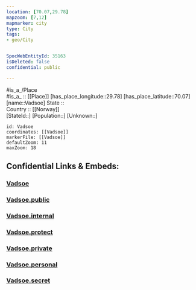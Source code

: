 ```yaml
---
location: [70.07,29.78] 
mapzoom: [7,12] 
mapmarker: city 
type: City
tags:
- geo/City


SpocWebEntityId: 35163
isDeleted: false
confidential: public

---
```

#is_a_/Place  
#is_a_ :: [[Place]] 
[has_place_longitude::29.78] 
[has_place_latitude::70.07] 
[name::Vadsoe] 
State ::  
Country :: [[Norway]]  
[StateId::] 
[Population::] 
[Unknown::] 


```leaflet
id: Vadsoe
coordinates: [[Vadsoe]] 
markerFile: [[Vadsoe]] 
defaultZoom: 11 
maxZoom: 18
```


## Confidential Links & Embeds: 

### [Vadsoe](/_Standards/Earth/Continent/Europe/Europe~North/Norway/City/Vadsoe.md) 

### [Vadsoe.public](/_public/Earth/Continent/Europe/Europe~North/Norway/City/Vadsoe.public.md) 

### [Vadsoe.internal](/_internal/Earth/Continent/Europe/Europe~North/Norway/City/Vadsoe.internal.md) 

### [Vadsoe.protect](/_protect/Earth/Continent/Europe/Europe~North/Norway/City/Vadsoe.protect.md) 

### [Vadsoe.private](/_private/Earth/Continent/Europe/Europe~North/Norway/City/Vadsoe.private.md) 

### [Vadsoe.personal](/_personal/Earth/Continent/Europe/Europe~North/Norway/City/Vadsoe.personal.md) 

### [Vadsoe.secret](/_secret/Earth/Continent/Europe/Europe~North/Norway/City/Vadsoe.secret.md)

